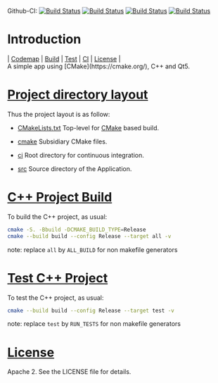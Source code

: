Github-CI:
[![Build Status][github_docker_status]][github_docker_link]
[![Build Status][github_linux_status]][github_linux_link]
[![Build Status][github_macos_status]][github_macos_link]
[![Build Status][github_windows_status]][github_windows_link]

[github_docker_status]: https://github.com/Mizux/gakkou/workflows/Docker/badge.svg
[github_docker_link]: https://github.com/Mizux/gakkou/actions?query=workflow%3ADocker

[github_linux_status]: https://github.com/Mizux/gakkou/workflows/Linux/badge.svg
[github_linux_link]: https://github.com/Mizux/gakkou/actions?query=workflow%3ALinux

[github_macos_status]: https://github.com/Mizux/gakkou/workflows/MacOS/badge.svg
[github_macos_link]: https://github.com/Mizux/gakkou/actions?query=workflow%3AMacOS

[github_windows_status]: https://github.com/Mizux/gakkou/workflows/Windows/badge.svg
[github_windows_link]: https://github.com/Mizux/gakkou/actions?query=workflow%3AWindows

# Introduction
<nav for="project"> |
<a href="#codemap">Codemap</a> |
<a href="#build">Build</a> |
<a href="#test">Test</a> |
<a href="ci/README.md">CI</a> |
<a href="#license">License</a> |
</nav>
A simple app using [CMake](https://cmake.org/), C++ and Qt5.

# [Project directory layout](#codemap)
Thus the project layout is as follow:

* [CMakeLists.txt](CMakeLists.txt) Top-level for [CMake](https://cmake.org/cmake/help/latest/) based build.
* [cmake](cmake) Subsidiary CMake files.

* [ci](ci) Root directory for continuous integration.

* [src](src) Source directory of the Application.

# [C++ Project Build](#build)
To build the C++ project, as usual:
```sh
cmake -S. -Bbuild -DCMAKE_BUILD_TYPE=Release
cmake --build build --config Release --target all -v
```

note: replace `all` by `ALL_BUILD` for non makefile generators

# [Test C++ Project](#test)
To test the C++ project, as usual:
```sh
cmake --build build --config Release --target test -v
```

note: replace `test` by `RUN_TESTS` for non makefile generators

# [License](#license)

Apache 2. See the LICENSE file for details.
